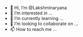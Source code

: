 - 👋 Hi, I’m @Lakshminaryana
- 👀 I’m interested in ...
- 🌱 I’m currently learning ...
- 💞️ I’m looking to collaborate on ...
- 📫 How to reach me ...

<!---
Lakshminaryana/Lakshminaryana is a ✨ special ✨ repository because its `README.md` (this file) appears on your GitHub profile.
You can click the Preview link to take a look at your changes.
--->
